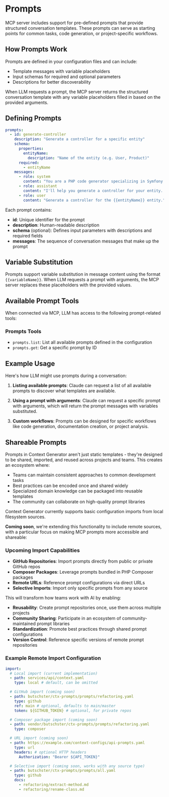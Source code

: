 # Prompts

MCP server includes support for pre-defined prompts that provide structured conversation templates. These
prompts can serve as starting points for common tasks, code generation, or project-specific workflows.

## How Prompts Work

Prompts are defined in your configuration files and can include:

- Template messages with variable placeholders
- Input schemas for required and optional parameters
- Descriptions for better discoverability

When LLM requests a prompt, the MCP server returns the structured conversation template with any variable
placeholders filled in based on the provided arguments.

## Defining Prompts

```yaml
prompts:
  - id: generate-controller
    description: "Generate a controller for a specific entity"
    schema:
      properties:
        entityName:
          description: "Name of the entity (e.g. User, Product)"
      required:
        - entityName
    messages:
      - role: system
        content: "You are a PHP code generator specializing in Symfony controllers."
      - role: assistant
        content: "I'll help you generate a controller for your entity. Please provide the entity name."
      - role: user
        content: "Generate a controller for the {{entityName}} entity."
```

Each prompt contains:

- **id**: Unique identifier for the prompt
- **description**: Human-readable description
- **schema** (optional): Defines input parameters with descriptions and required fields
- **messages**: The sequence of conversation messages that make up the prompt

## Variable Substitution

Prompts support variable substitution in message content using the format `{{variableName}}`. When LLM requests a
prompt with arguments, the MCP server replaces these placeholders with the provided values.

## Available Prompt Tools

When connected via MCP, LLM has access to the following prompt-related tools:

### Prompts Tools

- `prompts.list`: List all available prompts defined in the configuration
- `prompts.get`: Get a specific prompt by ID

## Example Usage

Here's how LLM might use prompts during a conversation:

1. **Listing available prompts**:
   Claude can request a list of all available prompts to discover what templates are available.

2. **Using a prompt with arguments**:
   Claude can request a specific prompt with arguments, which will return the prompt messages with variables
   substituted.

3. **Custom workflows**:
   Prompts can be designed for specific workflows like code generation, documentation creation, or project analysis.

## Shareable Prompts

Prompts in Context Generator aren't just static templates - they're designed to be shared, imported, and reused across
projects and teams. This creates an ecosystem where:

- Teams can maintain consistent approaches to common development tasks
- Best practices can be encoded once and shared widely
- Specialized domain knowledge can be packaged into reusable templates
- The community can collaborate on high-quality prompt libraries

Context Generator currently supports basic configuration imports from local filesystem sources.

**Coming soon**, we're extending this functionality to include remote sources, with a particular focus on making MCP
prompts more accessible and shareable:

### Upcoming Import Capabilities

- **GitHub Repositories**: Import prompts directly from public or private GitHub repos
- **Composer Packages**: Leverage prompts bundled in PHP Composer packages
- **Remote URLs**: Reference prompt configurations via direct URLs
- **Selective Imports**: Import only specific prompts from any source

This will transform how teams work with AI by enabling:

- **Reusability**: Create prompt repositories once, use them across multiple projects
- **Community Sharing**: Participate in an ecosystem of community-maintained prompt libraries
- **Standardization**: Promote best practices through shared prompt configurations
- **Version Control**: Reference specific versions of remote prompt repositories

### Example Remote Import Configuration

```yaml
import:
  # Local import (current implementation)
  - path: services/api/context.yaml
    type: local # default, can be omitted

  # GitHub import (coming soon)
  - path: butschster/ctx-prompts/prompts/refactoring.yaml
    type: github
    ref: main # optional, defaults to main/master
    token: ${GITHUB_TOKEN} # optional, for private repos

  # Composer package import (coming soon)
  - path: vendor/butschster/ctx-prompts/prompts/refactoring.yaml
    type: composer

  # URL import (coming soon)
  - path: https://example.com/context-configs/api-prompts.yaml
    type: url
    headers: # optional HTTP headers
      Authorization: "Bearer ${API_TOKEN}"

  # Selective import (coming soon, works with any source type)
  - path: butschster/ctx-prompts/prompts/all.yaml
    type: github
    docs:
      - refactoring/extract-method.md
      - refactoring/rename-class.md
```